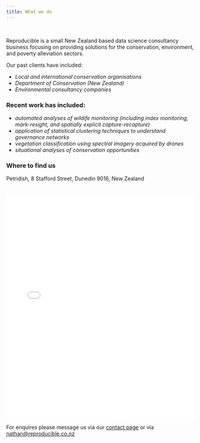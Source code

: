 ```yaml
---
title: What we do
---
```


<br/>

Reproducible is a small New Zealand based data science consultancy business focusing on providing solutions for the conservation, environment, and poverty alleviation sectors.

Our past clients have included:
- *Local and international conservation organisations*
- *Department of Conservation (New Zealand)*
- *Environmental consultancy companies*

### Recent work has included:
- *automated analyses of wildife monitoring (including index monitoring, mark-resight, and spatially explicit capture-recapture)*
- *application of statistical clustering techniques to understand governance networks*
- *vegetation classification using spectral imagery acquired by drones*
- *situational analyses of conservation opportunities*


### Where to find us

Petridish, 8 Stafford Street, Dunedin 9016, New Zealand

<br/>

<iframe src="./assets/images/petridish_map.html" height="600px" width="100%" style="border:none;"></iframe>

<br/>

For enquires please message us via our [contact page](contact.md) or via <a href="mailto:nathan@reproducible.co.nz">nathan@reproducible.co.nz</a>


